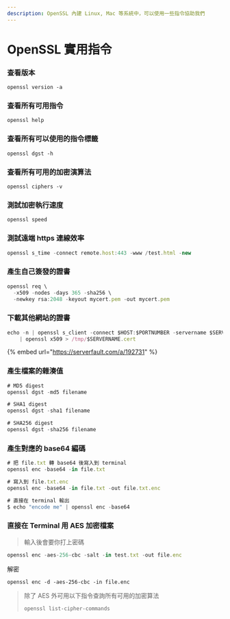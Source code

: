 ```yaml
---
description: OpenSSL 內建 Linux, Mac 等系統中，可以使用一些指令協助我們
---
```


# OpenSSL 實用指令

### 查看版本

```
openssl version -a
```

### 查看所有可用指令

```
openssl help
```

### 查看所有可以使用的指令標籤

```
openssl dgst -h
```

### 查看所有可用的加密演算法

```
openssl ciphers -v
```

### 測試加密執行速度

```
openssl speed
```

### 測試遠端 https 連線效率

```javascript
openssl s_time -connect remote.host:443 -www /test.html -new
```

### 產生自己簽發的證書

```javascript
openssl req \
  -x509 -nodes -days 365 -sha256 \
  -newkey rsa:2048 -keyout mycert.pem -out mycert.pem
```

### 下載其他網站的證書

```javascript
echo -n | openssl s_client -connect $HOST:$PORTNUMBER -servername $SERVERNAME \
    | openssl x509 > /tmp/$SERVERNAME.cert
```

{% embed url="https://serverfault.com/a/192731" %}

### 產生檔案的雜湊值

```javascript
# MD5 digest
openssl dgst -md5 filename

# SHA1 digest
openssl dgst -sha1 filename

# SHA256 digest
openssl dgst -sha256 filename
```

### 產生對應的 base64 編碼

```javascript
# 把 file.txt 轉 base64 後寫入到 terminal
openssl enc -base64 -in file.txt

# 寫入到 file.txt.enc
openssl enc -base64 -in file.txt -out file.txt.enc

# 直接在 terminal 輸出
$ echo "encode me" | openssl enc -base64
```

### 直接在 Terminal 用 AES 加密檔案

> 輸入後會要你打上密碼

```javascript
openssl enc -aes-256-cbc -salt -in test.txt -out file.enc
```

解密

```
openssl enc -d -aes-256-cbc -in file.enc
```

> 除了 AES 外可用以下指令查詢所有可用的加密算法
>
> ```
> openssl list-cipher-commands
> ```
